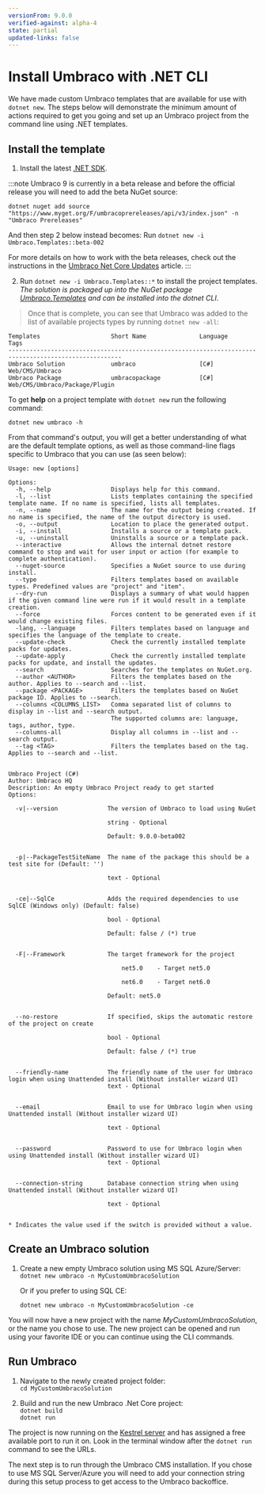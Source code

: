 ```yaml
---
versionFrom: 9.0.0
verified-against: alpha-4
state: partial
updated-links: false
---
```


# Install Umbraco with .NET CLI

We have made custom Umbraco templates that are available for use with `dotnet new`. The steps below will demonstrate the minimum amount of actions required to get you going and set up an Umbraco project from the command line using .NET templates.

## Install the template

1. Install the latest [.NET SDK](https://dotnet.microsoft.com/download).

:::note
Umbraco 9 is currently in a beta release and before the official release you will need to add the beta NuGet source:

`dotnet nuget add source "https://www.myget.org/F/umbracoprereleases/api/v3/index.json" -n "Umbraco Prereleases"`

And then step 2 below instead becomes:
Run `dotnet new -i Umbraco.Templates::beta-002`

For more details on how to work with the beta releases, check out the instructions in the [Umbraco Net Core Updates](../../../UmbracoNetCoreUpdates.md#umbraco-net-core-beta) article.
:::

2. Run `dotnet new -i Umbraco.Templates::*` to install the project templates.  
*The solution is packaged up into the NuGet package [Umbraco.Templates](https://www.nuget.org/packages/Umbraco.Templates) and can be installed into the dotnet CLI*.

> Once that is complete, you can see that Umbraco was added to the list of available projects types by running `dotnet new -all`:

```none
Templates                    Short Name               Language          Tags
------------------------------------------------------------------------------------------------------
Umbraco Solution             umbraco                  [C#]              Web/CMS/Umbraco
Umbraco Package              umbracopackage           [C#]              Web/CMS/Umbraco/Package/Plugin
```

To get **help** on a project template with `dotnet new` run the following command:

`dotnet new umbraco -h`

From that command's output, you will get a better understanding of what are the default template options, as well as those command-line flags specific to Umbraco that you can use (as seen below):

```none
Usage: new [options]

Options:
  -h, --help                 Displays help for this command.
  -l, --list                 Lists templates containing the specified template name. If no name is specified, lists all templates.
  -n, --name                 The name for the output being created. If no name is specified, the name of the output directory is used.
  -o, --output               Location to place the generated output.
  -i, --install              Installs a source or a template pack.
  -u, --uninstall            Uninstalls a source or a template pack.
  --interactive              Allows the internal dotnet restore command to stop and wait for user input or action (for example to complete authentication).
  --nuget-source             Specifies a NuGet source to use during install.
  --type                     Filters templates based on available types. Predefined values are "project" and "item".
  --dry-run                  Displays a summary of what would happen if the given command line were run if it would result in a template creation.
  --force                    Forces content to be generated even if it would change existing files.
  -lang, --language          Filters templates based on language and specifies the language of the template to create.
  --update-check             Check the currently installed template packs for updates.
  --update-apply             Check the currently installed template packs for update, and install the updates.
  --search                   Searches for the templates on NuGet.org.
  --author <AUTHOR>          Filters the templates based on the author. Applies to --search and --list.
  --package <PACKAGE>        Filters the templates based on NuGet package ID. Applies to --search.
  --columns <COLUMNS_LIST>   Comma separated list of columns to display in --list and --search output.
                             The supported columns are: language, tags, author, type.
  --columns-all              Display all columns in --list and --search output.
  --tag <TAG>                Filters the templates based on the tag. Applies to --search and --list.


Umbraco Project (C#)
Author: Umbraco HQ
Description: An empty Umbraco Project ready to get started
Options:

  -v|--version              The version of Umbraco to load using NuGet

                            string - Optional

                            Default: 9.0.0-beta002


  -p|--PackageTestSiteName  The name of the package this should be a test site for (Default: '')

                            text - Optional


  -ce|--SqlCe               Adds the required dependencies to use SqlCE (Windows only) (Default: false)

                            bool - Optional

                            Default: false / (*) true


  -F|--Framework            The target framework for the project

                                net5.0    - Target net5.0

                                net6.0    - Target net6.0

                            Default: net5.0


  --no-restore              If specified, skips the automatic restore of the project on create

                            bool - Optional

                            Default: false / (*) true


  --friendly-name           The friendly name of the user for Umbraco login when using Unattended install (Without installer wizard UI)
                            text - Optional


  --email                   Email to use for Umbraco login when using Unattended install (Without installer wizard UI)

                            text - Optional


  --password                Password to use for Umbraco login when using Unattended install (Without installer wizard UI)
                            text - Optional


  --connection-string       Database connection string when using Unattended install (Without installer wizard UI)

                            text - Optional


* Indicates the value used if the switch is provided without a value.
```

## Create an Umbraco solution

1. Create a new empty Umbraco solution using MS SQL Azure/Server:  
`dotnet new umbraco -n MyCustomUmbracoSolution`

    Or if you prefer to using SQL CE:  

    `dotnet new umbraco -n MyCustomUmbracoSolution -ce`

You will now have a new project with the name *MyCustomUmbracoSolution*, or the name you chose to use.
The new project can be opened and run using your favorite IDE or you can continue using the CLI commands.

## Run Umbraco

1. Navigate to the newly created project folder:  
`cd MyCustomUmbracoSolution`

1. Build and run the new Umbraco .Net Core project:  
`dotnet build`  
`dotnet run`

The project is now running on the [Kestrel server](https://docs.microsoft.com/en-us/aspnet/core/fundamentals/servers/?view=aspnetcore-5.0&tabs=windows#kestrel) and has assigned a free available port to run it on. Look in the terminal window after the `dotnet run` command to see the URLs.

The next step is to run through the Umbraco CMS installation. If you chose to use MS SQL Server/Azure you will need to add your connection string during this setup process to get access to the Umbraco backoffice.
